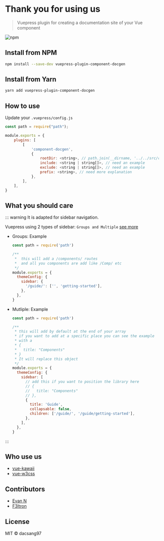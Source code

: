 # Thank you for using us

> Vuepress plugin for creating a documentation site of your Vue component

![npm](https://img.shields.io/npm/v/vuepress-plugin-component-docgen.svg?style=flat-square)

## Install from NPM

```bash
npm install --save-dev vuepress-plugin-component-docgen
```

## Install from Yarn

```bash
yarn add vuepress-plugin-component-docgen
```

## How to use

Update your `.vuepress/config.js`

```js
const path = require("path");

module.exports = {
    plugins: [
        [
            'component-docgen',
            {
                rootDir: <string>, // path.join(__dirname, '../../src/components')
                include: <string | string[]>, // need an example
                exclude: <string | string[]>, // need an example
                prefix: <string>, // need more explanation
            },
        ],
    ],
}
```

## What you should care

::: warning
It is adapted for sidebar navigation.

Vuepress using 2 types of sidebar: `Groups and Multiple` [see more](https://vuepress.vuejs.org/theme/default-theme-config.html#sidebar)

- Groups: Example

  ```js
  const path = require('path')

  /**
   *  this will add a /components/ routes
   *  and all you components are add like /Comp/ etc
   */
  module.exports = {
    themeConfig: {
      sidebar: {
        '/guide/': ['', 'getting-started'],
      },
    },
  }
  ```

- Mutliple: Example

  ```js
  const path = require('path')

  /**
   * this will add by default at the end of your array
   * if you want to add at a specific place you can see the example
   * with a
   * {
   *   title: "Components"
   * }
   * It will replace this object
   */
  module.exports = {
    themeConfig: {
      sidebar: [
        // add this if you want to position the library here
        // {
        //   title: "Components"
        // },
        {
          title: 'Guide',
          collapsable: false,
          children: ['/guide/', '/guide/getting-started'],
        },
      ],
    },
  }
  ```

:::

## Who use us

- [vue-kawaii](https://github.com/youngtailors/vue-kawaii)
- [vue-w3css](https://github.com/f3ltron/vuew3css)

## Contributors

- [Evan N](https://github.com/dacsang97)
- [F3ltron](https://github.com/f3ltron/)

## License

MIT &copy; dacsang97
